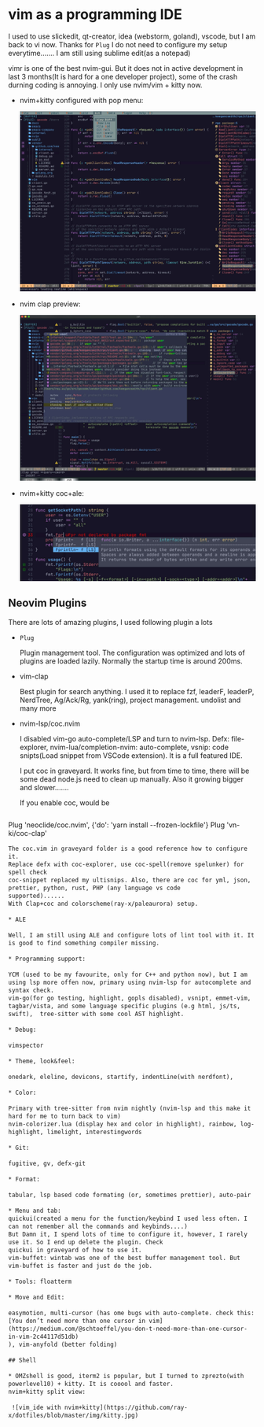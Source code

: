 # vim as a programming IDE

I used to use slickedit, qt-creator, idea (webstorm, goland), vscode, but I am back to vi now. Thanks for `Plug` I do
not need to configure my setup everytime....... I am still using sublime edit(as a notepad)

vimr is one of the best nvim-gui. But it does not in active development in last 3 months(It is hard for a one developer
project), some of the crash durning coding is annoying. I only use nvim/vim + kitty now.

* nvim+kitty configured with pop menu:

    ![vim_ide with nvim+kitty](https://github.com/ray-x/dotfiles/blob/master/img/menu.jpg)

* nvim clap preview:

    ![vim_ide with nvim+kitty](https://github.com/ray-x/dotfiles/blob/master/img/clap.jpg)

* nvim+kitty coc+ale:

    ![vim_ide with nvim+kitty](https://github.com/ray-x/dotfiles/blob/master/img/coc_float_errorcheck.jpg)


## Neovim Plugins
There are lots of amazing plugins,
I used following plugin a lots

* ``Plug``

   Plugin management tool. The configuration was optimized and lots of plugins are loaded lazily. Normally the startup time
   is around 200ms.

* vim-clap

   Best plugin for search anything. I used it to replace fzf, leaderF, leaderP, NerdTree, Ag/Ack/Rg, yank(ring), project management. undolist and many more

* nvim-lsp/coc.nvim

   I disabled vim-go auto-complete/LSP and turn to nvim-lsp.
   Defx: file-explorer,
   nvim-lua/completion-nvim: auto-complete,
   vsnip: code snipts(Load snippet from VSCode extension). It is a full featured IDE.

   I put coc in graveyard. It works fine, but from time to time, there will be some dead node.js need to clean up manually.
   Also it growing bigger and slower.......

   If you enable coc, would be

   ```vim
 Plug 'neoclide/coc.nvim', {'do': 'yarn install --frozen-lockfile'}
 Plug 'vn-ki/coc-clap'
   ```
   The coc.vim in graveyard folder is a good reference how to configure it.
   Replace defx with coc-explorer, use coc-spell(remove spelunker) for spell check
   coc-snippet replaced my ultisnips. Also, there are coc for yml, json, prettier, python, rust, PHP (any language vs code
   supported)......
   With Clap+coc and colorscheme(ray-x/paleaurora) setup.

* ALE

  Well, I am still using ALE and configure lots of lint tool with it. It is good to find something compiler missing.

* Programming support:

  YCM (used to be my favourite, only for C++ and python now), but I am using lsp more offen now, primary using nvim-lsp for autocomplete and syntax check.
  vim-go(for go testing, highlight, gopls disabled), vsnipt, emmet-vim, tagbar/vista, and some language specific plugins (e.g html, js/ts, swift),  tree-sitter with some cool AST highlight.

* Debug:

  vimspector

* Theme, look&feel:

  onedark, eleline, devicons, startify, indentLine(with nerdfont),

* Color:

  Primary with tree-sitter from nvim nightly (nvim-lsp and this make it hard for me to turn back to vim)
  nvim-colorizer.lua (display hex and color in highlight), rainbow, log-highlight, limelight, interestingwords

* Git:

  fugitive, gv, defx-git

* Format:

  tabular, lsp based code formating (or, sometimes prettier), auto-pair

* Menu and tab:
  quickui(created a menu for the function/keybind I used less often. I can not remember all the commands and keybinds....)
  But Damn it, I spend lots of time to configure it, however, I rarely use it. So I end up delete the plugin. Check
  quickui in graveyard of how to use it.
  vim-buffet: wintab was one of the best buffer management tool. But vim-buffet is faster and just do the job.

* Tools: floatterm

* Move and Edit:

  easymotion, multi-cursor (has ome bugs with auto-complete. check this: [You don’t need more than one cursor in vim](https://medium.com/@schtoeffel/you-don-t-need-more-than-one-cursor-in-vim-2c44117d51db)
), vim-anyfold (better folding)

## Shell

* OMZshell is good, iterm2 is popular, but I turned to zprezto(with powerlevel10) + kitty. It is cooool and faster.
nvim+kitty split view:

    ![vim_ide with nvim+kitty](https://github.com/ray-x/dotfiles/blob/master/img/kitty.jpg)
